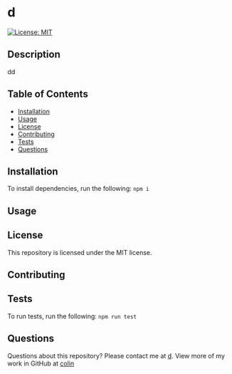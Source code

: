 # d
[![License: MIT](https://img.shields.io/badge/License-MIT-yellow.svg)](https://opensource.org/licenses/MIT)
## Description
dd
## Table of Contents
* [Installation](#installation)
* [Usage](#usage)
* [License](#license)
* [Contributing](#contributing)
* [Tests](#tests)
* [Questions](#questions)
## Installation
To install dependencies, run the following:
`
npm i
`
## Usage

## License
This repository is licensed under the MIT license.
## Contributing

## Tests
To run tests, run the following:
`
npm run test
`
## Questions
Questions about this repository? Please contact me at [d](mailto:d). View more of my work in GitHub at [colin](https://github.com/colin) 
